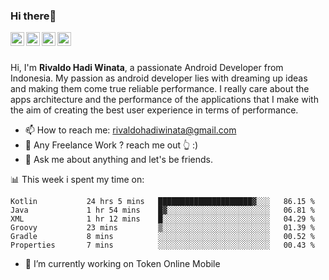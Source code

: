 ### Hi there👋
<a href="https://www.instagram.com/rivaldohadi/">
  <img align="left" alt="Rivaldo's Instagram" width="22px" src="https://raw.githubusercontent.com/hussainweb/hussainweb/main/icons/instagram.png" />
</a>
<a href="https://discord.com/users/Rivaldo_Tjio#7595">
  <img align="left" alt="Rivaldo's Discord" width="22px" src="https://raw.githubusercontent.com/peterthehan/peterthehan/master/assets/discord.svg" />
</a>
<a href="https://twitter.com/rivaldo_hadi">
  <img align="left" alt="Rivaldo Hadi Winata | Twitter" width="22px" src="https://raw.githubusercontent.com/peterthehan/peterthehan/master/assets/twitter.svg" />
</a>
<a href="https://www.linkedin.com/in/rivaldohadiwinata/">
  <img align="left" alt="Rivaldo's LinkedIN" width="22px" src="https://raw.githubusercontent.com/peterthehan/peterthehan/master/assets/linkedin.svg" />
</a>

<br/>
<br/>

Hi, I'm **Rivaldo Hadi Winata**, a passionate Android Developer from Indonesia. 
My passion as android developer lies with dreaming up ideas and making them come true reliable performance. 
I really care about the apps architecture and the performance of the applications that I make with the aim of creating the best user experience in terms of performance.

- 📫 How to reach me: [rivaldohadiwinata@gmail.com](mailto:rivaldohadiwinata@gmail.com)
- 💼 Any Freelance Work ? reach me out 👆 :)
- 💬 Ask me about anything and let's be friends.

📊 This week i spent my time on:


<!--START_SECTION:waka-->

```text
Kotlin           24 hrs 5 mins   █████████████████████▓░░░   86.15 %
Java             1 hr 54 mins    █▓░░░░░░░░░░░░░░░░░░░░░░░   06.81 %
XML              1 hr 12 mins    █░░░░░░░░░░░░░░░░░░░░░░░░   04.29 %
Groovy           23 mins         ▒░░░░░░░░░░░░░░░░░░░░░░░░   01.39 %
Gradle           8 mins          ░░░░░░░░░░░░░░░░░░░░░░░░░   00.52 %
Properties       7 mins          ░░░░░░░░░░░░░░░░░░░░░░░░░   00.43 %
```

<!--END_SECTION:waka-->


- 🔭 I’m currently working on Token Online Mobile

<!--
**rivaldotjioe/rivaldotjioe** is a ✨ _special_ ✨ repository because its `README.md` (this file) appears on your GitHub profile.

Here are some ideas to get you started:

- 🔭 I’m currently working on ...
- 🌱 I’m currently learning ...
- 👯 I’m looking to collaborate on ...
- 🤔 I’m looking for help with ...
- 💬 Ask me about ...
- 📫 How to reach me: ...
- 😄 Pronouns: ...
- ⚡ Fun fact: ...
-->
